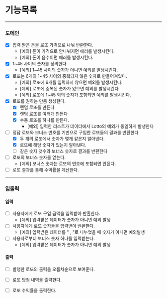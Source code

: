 # 기능목록

---

### 도메인

- [x] 입력 받은 돈을 로또 가격으로 나눠 반환한다.
    - [예외] 돈이 가격으로 안나눠지면 에러를 발생시킨다.
    - [예외] 돈이 음수이면 에러를 발생시킨다.
- [x] 1~45 사이의 숫자를 정의한다.
    - [예외] 1~45 사이의 숫자가 아니면 예외를 발생시킨다.
- [x] 로또는 6개의 1~45 사이의 중복되지 않은 숫자로 만들어져있다.
    - [예외] 로또에 6개를 입력하지 않으면 예외를 발생시킨다.
    - [예외] 로또에 중복된 숫자가 있으면 예외를 발생시킨다
    - [예외] 로또에 1~45 외의 숫자가 포함되면 예외를 발생시킨다.
- [x] 로또를 원하는 만큼 생성한다. 
  - [x] 랜덤 로또를 만든다
  - [x] 랜덤 로또를 여러개 만든다
  - [x] 수동 로또를 하나를 만든다.
    - [예외] 입력한 리스트가 데이터에서 Lotto의 예외가 동일하게 발생한다
- [ ] 정답 로또와 보너스 번호를 기반으로 구입한 로또들의 결과를 반환한다
  - [x] 두 개의 로또에서 숫자가 몇개 같은지 알아낸다.
  - [x] 로또에 해당 숫자가 있는지 알아낸다.
  - [ ] 같은 숫자 갯수와 보너스 숫자로 결과를 반환한다
- [ ] 로또의 보너스 숫자를 얻는다.
  - [예외] 보너스 숫자는 로또의 번호에 포함되면 안된다.
- [ ] 로또 결과를 통해 수익률을 계산한다.

---

### 입출력

#### 입력
- [ ] 사용자에게 로또 구입 금액을 입력받아 반환한다.
  - [예외] 입력받은 데이터가 숫자가 아니면 예외 발생
- [ ] 사용자에게 로또 숫자들을 입력받아 반환한다.
  - [예외] 입력받은 데이터를 " , "로 나누었을 때 숫자가 아니면 예외발생
- [ ] 사용자로부터 보너스 숫자 하나를 입력받는다.
  - [예외] 입력받은 데이터가 숫자가 아니면 예외 발생

#### 출력
- [ ] 발행한 로또의 출력을 오름차순으로 보여준다.
- [ ] 로또 당첨 내역을 출력한다.
- [ ] 로또 수익률을 출력한다.


